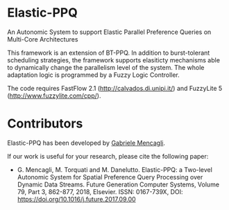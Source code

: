 # Elastic-PPQ
An Autonomic System to support Elastic Parallel Preference Queries on Multi-Core Architectures

This framework is an extension of BT-PPQ. In addition to burst-tolerant scheduling strategies, the framework supports elasiticty mechanisms able to dynamically change the parallelism level of the system. The whole adaptation logic is programmed by a Fuzzy Logic Controller.

The code requires FastFlow 2.1 (http://calvados.di.unipi.it/) and FuzzyLite 5 (http://www.fuzzylite.com/cpp/).

# Contributors
Elastic-PPQ has been developed by [Gabriele Mencagli](mailto:mencagli@di.unipi.it).


If our work is useful for your research, please cite the following paper:
 - G. Mencagli, M. Torquati and M. Danelutto. Elastic-PPQ: a Two-level Autonomic System for Spatial Preference Query Processing over Dynamic Data Streams. Future Generation Computer Systems, Volume 79, Part 3, 862-877, 2018, Elsevier. ISSN: 0167-739X, DOI: https://doi.org/10.1016/j.future.2017.09.00
